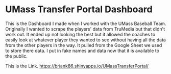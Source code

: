 # UMass Transfer Portal Dashboard
This is the Dashboard I made when I worked with the UMass Baseball Team. Originally I wanted to scrape the players' data from TruMedia but that didn't work out. It ended up not looking the best but it allowed the coaches to easily look at whatever player they wanted to see without having all the data from the other players in the way. It pulled from the Google Sheet we used to store there data. I put in fake names and data now that it is available to the public. 

This is the Link.
 https://briank86.shinyapps.io/UMassTransferPortal/
